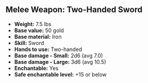 ## Melee Weapon: Two-Handed Sword

- **Weight:** 7.5 lbs
- **Base value:** 50 gold
- **Base material:** Iron
- **Skill:** Sword
- **Hands to use:** Two-handed
- **Base damage - Small:** 2d6 (avg 7.0)
- **Base damage - Large:** 3d6 (avg 10.5)
- **Enchantable:** Yes
- **Safe enchantable level:** +15 or below

